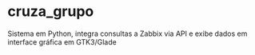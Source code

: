 # cruza_grupo
Sistema em Python, integra consultas a Zabbix via API e exibe dados em interface gráfica em GTK3/Glade
